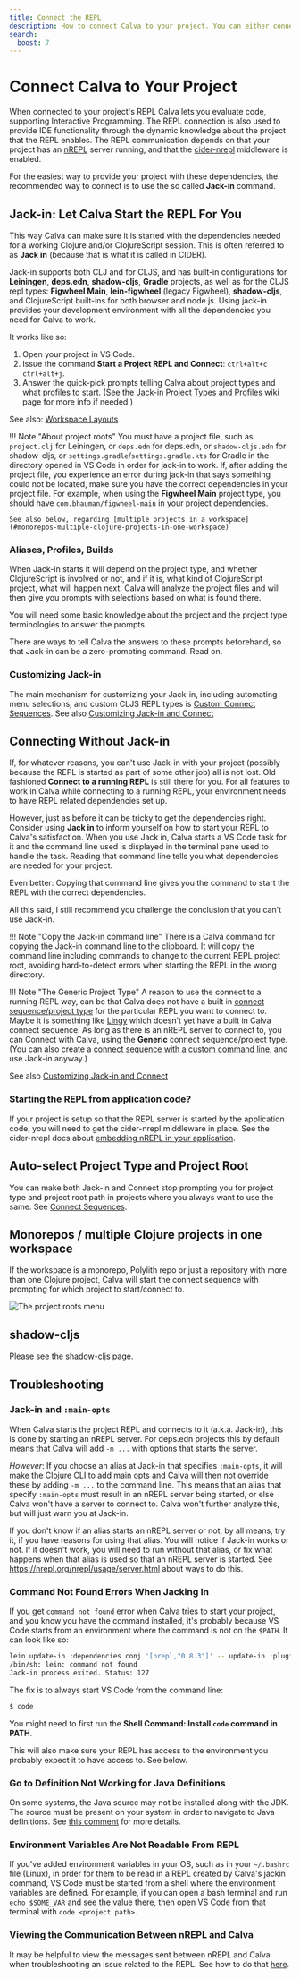```yaml
---
title: Connect the REPL
description: How to connect Calva to your project. You can either connect to a running application/REPL or start one (aka Jack-in)
search:
  boost: 7
---
```


# Connect Calva to Your Project

When connected to your project's REPL Calva lets you evaluate code, supporting Interactive Programming. The REPL connection is also used to provide IDE functionality through the dynamic knowledge about the project that the REPL enables. The REPL communication depends on that your project has an [nREPL](https://github.com/nrepl/nrepl) server running, and that the [cider-nrepl](https://github.com/clojure-emacs/cider-nrepl) middleware is enabled.

For the easiest way to provide your project with these dependencies, the recommended way to connect is to use the so called **Jack-in** command.

## Jack-in: Let Calva Start the REPL For You

This way Calva can make sure it is started with the dependencies needed for a working Clojure and/or ClojureScript session. This is often referred to as **Jack in** (because that is what it is called in CIDER).

Jack-in supports both CLJ and for CLJS, and has built-in configurations for **Leiningen**, **deps.edn**, **shadow-cljs**, **Gradle** projects, as well as for the CLJS repl types: **Figwheel Main**, **lein-figwheel** (legacy Figwheel), **shadow-cljs**, and ClojureScript built-ins for both browser and node.js. Using jack-in provides your development environment with all the dependencies you need for Calva to work.

It works like so:

1. Open your project in VS Code.
1. Issue the command **Start a Project REPL and Connect**: `ctrl+alt+c ctrl+alt+j`.
1. Answer the quick-pick prompts telling Calva about project types and what profiles to start. (See the [Jack-in Project Types and Profiles](https://github.com/BetterThanTomorrow/calva/wiki/Jack-In-Project-Types-and-Profiles) wiki page for more info if needed.)

See also: [Workspace Layouts](workspace-layouts.md)

!!! Note "About project roots"
    You must have a project file, such as `project.clj` for Leiningen, or `deps.edn` for deps.edn, or `shadow-cljs.edn` for shadow-cljs, or `settings.gradle`/`settings.gradle.kts` for Gradle in the directory opened in VS Code in order for jack-in to work. If, after adding the project file, you experience an error during jack-in that says something could not be located, make sure you have the correct dependencies in your project file. For example, when using the **Figwheel Main** project type, you should have `com.bhauman/figwheel-main` in your project dependencies.

    See also below, regarding [multiple projects in a workspace](#monorepos-multiple-clojure-projects-in-one-workspace)

### Aliases, Profiles, Builds

When Jack-in starts it will depend on the project type, and whether ClojureScript is involved or not, and if it is, what kind of ClojureScript project, what will happen next. Calva will analyze the project files and will then give you prompts with selections based on what is found there.

You will need some basic knowledge about the project and the project type terminologies to answer the prompts.

There are ways to tell Calva the answers to these prompts beforehand, so that Jack-in can be a zero-prompting command. Read on.

### Customizing Jack-in

The main mechanism for customizing your Jack-in, including automating menu selections, and custom CLJS REPL types is [Custom Connect Sequences](connect-sequences.md). See also [Customizing Jack-in and Connect](customizing-jack-in-and-connect.md)

## Connecting Without Jack-in

If, for whatever reasons, you can't use Jack-in with your project (possibly because the REPL is started as part of some other job) all is not lost. Old fashioned **Connect to a running REPL** is still there for you. For all features to work in Calva while connecting to a running REPL, your environment needs to have REPL related dependencies set up.

However, just as before it can be tricky to get the dependencies right. Consider using **Jack in** to inform yourself on how to start your REPL to Calva's satisfaction. When you use Jack in, Calva starts a VS Code task for it and the command line used is displayed in the terminal pane used to handle the task. Reading that command line tells you what dependencies are needed for your project.

Even better: Copying that command line gives you the command to start the REPL with the correct dependencies.

All this said, I still recommend you challenge the conclusion that you can't use Jack-in.

!!! Note "Copy the Jack-in command line"
    There is a Calva command for copying the Jack-in command line to the clipboard. It will copy the command line including commands to change to the current REPL project root, avoiding hard-to-detect errors when starting the REPL in the wrong directory.

!!! Note "The Generic Project Type"
    A reason to use the connect to a running REPL way, can be that Calva does not have a built in [connect sequence/project type](connect-sequences.md) for the particular REPL you want to connect to. Maybe it is something like [Lingy](https://github.com/ingydotnet/lingy) which doesn't yet have a built in Calva connect sequence. As long as there is an nREPL server to connect to, you can Connect with Calva, using the **Generic** connect sequence/project type. (You can also create a [connect sequence with a custom command line](connect-sequences.md#custom-command-line), and use Jack-in anyway.)


See also [Customizing Jack-in and Connect](customizing-jack-in-and-connect.md)

### Starting the REPL from application code?

If your project is setup so that the REPL server is started by the application code, you will need to get the cider-nrepl middleware in place. See the cider-nrepl docs about [embedding nREPL in your application](https://docs.cider.mx/cider-nrepl/usage.html#via-embedding-nrepl-in-your-application).

## Auto-select Project Type and Project Root

You can make both Jack-in and Connect stop prompting you for project type and project root path in projects where you always want to use the same. See [Connect Sequences](connect-sequences.md).

## Monorepos / multiple Clojure projects in one workspace

If the workspace is a monorepo, Polylith repo or just a repository with more than one Clojure project, Calva will start the connect sequence with prompting for which project to start/connect to.

![The project roots menu](images/calva-monorepo-project-roots-menu.png)

## shadow-cljs

Please see the [shadow-cljs](shadow-cljs.md) page.

## Troubleshooting

### Jack-in and `:main-opts`

When Calva starts the project REPL and connects to it (a.k.a. Jack-in), this is done by starting an nREPL server. For deps.edn projects this by default means that Calva will add `-m ...` with options that starts the server.

_However_: If you choose an alias at Jack-in that specifies `:main-opts`, it will make the Clojure CLI to add main opts and Calva will then not override these by adding `-m ...` to the command line. This means that an alias that specify `:main-opts` must result in an nREPL server being started, or else Calva won't have a server to connect to. Calva won't further analyze this, but will just warn you at Jack-in.

If you don't know if an alias starts an nREPL server or not, by all means, try it, if you have reasons for using that alias. You will notice if Jack-in works or not. If it doesn't work, you will need to run without that alias, or fix what happens when that alias is used so that an nREPL server is started. See https://nrepl.org/nrepl/usage/server.html about ways to do this.

### Command Not Found Errors When Jacking In

If you get `command not found` error when Calva tries to start your project, and you know you have the command installed, it's probably because VS Code starts from an environment where the command is not on the `$PATH`. It can look like so:

```sh
lein update-in :dependencies conj '[nrepl,"0.8.3"]' -- update-in :plugins conj '[cider/cider-nrepl,"0.25.8"]' -- update-in '[:repl-options,:nrepl-middleware]' conj '["cider.nrepl/cider-middleware"]' -- repl :headless
/bin/sh: lein: command not found
Jack-in process exited. Status: 127
```

The fix is to always start VS Code from the command line:

```sh
$ code
```

You might need to first run the **Shell Command: Install `code` command in PATH**.

This will also make sure your REPL has access to the environment you probably expect it to have access to. See below.

### Go to Definition Not Working for Java Definitions

On some systems, the Java source may not be installed along with the JDK. The source must be present on your system in order to navigate to Java definitions. See [this comment](https://github.com/clojure-emacs/orchard/issues/103#issuecomment-764936527) for more details.

### Environment Variables Are Not Readable From REPL

If you've added environment variables in your OS, such as in your `~/.bashrc` file (Linux), in order for them to be read in a REPL created by Calva's jackin command, VS Code must be started from a shell where the environment variables are defined. For example, if you can open a bash terminal and run `echo $SOME_VAR` and see the value there, then open VS Code from that terminal with `code <project path>`.

### Viewing the Communication Between nREPL and Calva

It may be helpful to view the messages sent between nREPL and Calva when troubleshooting an issue related to the REPL. See how to do that [here](../nrepl_and_cider-nrepl/#viewing-the-communication-between-calva-and-nrepl).
